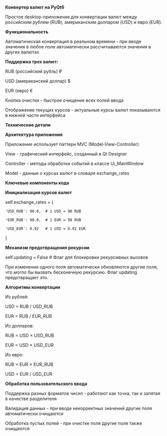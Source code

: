 **Конвертер валют на PyQt6**

Простое desktop-приложение для конвертации валют между российским рублем (RUB), американским долларом (USD) и евро (EUR).

**Функциональность**

Автоматическая конвертация в реальном времени - при вводе значения в любое поле автоматически рассчитываются значения в других валютах

**Поддержка трех валют:**

RUB (российский рубль) ₽

USD (американский доллар) $

EUR (евро) €

Кнопка очистки - быстрое очищение всех полей ввода

Отображение текущих курсов - актуальные курсы валют показываются в нижней части интерфейса

**Технические детали**

**Архитектура приложения**

Приложение использует паттерн MVC (Model-View-Controller):

View - графический интерфейс, созданный в Qt Designer

Controller - методы обработки событий в классе Ui_MainWindow

Model - данные о курсах валют в словаре exchange_rates

**Ключевые компоненты кода**

**Инициализация курсов валют**


self.exchange_rates = {

    'USD_RUB': 90.0,  # 1 USD = 90 RUB
    
    'EUR_RUB': 98.0,  # 1 EUR = 98 RUB
    
    'USD_EUR': 0.92   # 1 USD = 0.92 EUR
    
}


**Механизм предотвращения рекурсии**


self.updating = False  # Флаг для блокировки рекурсивных вызовов

При изменении одного поля автоматически обновляются другие поля, что могло бы вызвать бесконечную рекурсию. Флаг updating предотвращает это.

**Алгоритмы конвертации**

Из рублей:

USD = RUB / USD_RUB

EUR = RUB / EUR_RUB


Из долларов:

RUB = USD × USD_RUB

EUR = USD × USD_EUR


Из евро:

RUB = EUR × EUR_RUB

USD = EUR / USD_EUR

**Обработка пользовательского ввода**

Поддержка разных форматов чисел - работают как точка, так и запятая в качестве разделителя

Валидация данных - при вводе некорректных значений другие поля автоматически очищаются

Обработка пустых полей - при очистке поля другие поля также очищаются
